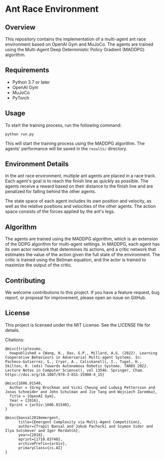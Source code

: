# Ant Race Environment

## Overview

This repository contains the implementation of a multi-agent ant race environment based on OpenAI Gym and MuJoCo. The agents are trained using the Multi-Agent Deep Deterministic Policy Gradient (MADDPG) algorithm.

## Requirements

- Python 3.7 or later
- OpenAI Gym
- MuJoCo
- PyTorch

## Usage

To start the training process, run the following command:

```
python run.py
```

This will start the training process using the MADDPG algorithm. The agents' performance will be saved in the `results/` directory.

## Environment Details

In the ant race environment, multiple ant agents are placed in a race track. Each agent's goal is to reach the finish line as quickly as possible. The agents receive a reward based on their distance to the finish line and are penalized for falling behind the other agents.

The state space of each agent includes its own position and velocity, as well as the relative positions and velocities of the other agents. The action space consists of the forces applied by the ant's legs.

## Algorithm

The agents are trained using the MADDPG algorithm, which is an extension of the DDPG algorithm for multi-agent settings. In MADDPG, each agent has its own actor network that determines its actions, and a critic network that estimates the value of the action given the full state of the environment. The critic is trained using the Bellman equation, and the actor is trained to maximize the output of the critic.

## Contributing

We welcome contributions to this project. If you have a feature request, bug report, or proposal for improvement, please open an issue on GitHub.

## License

This project is licensed under the MIT License. See the LICENSE file for details.



Citations: 
```
@misc{triplesumo,
  howpublished = {Wang, N., Das, G.P., Millard, A.G. (2022). Learning Cooperative Behaviours in Adversarial Multi-agent Systems. In: Pacheco-Gutierrez, S., Cryer, A., Caliskanelli, I., Tugal, H., Skilton, R. (eds) Towards Autonomous Robotic Systems. TAROS 2022. Lecture Notes in Computer Science(), vol 13546. Springer, Cham. https://doi.org/10.1007/978-3-031-15908-4_15} 

@misc{1606.01540,
  Author = {Greg Brockman and Vicki Cheung and Ludwig Pettersson and Jonas Schneider and John Schulman and Jie Tang and Wojciech Zaremba},
  Title = {OpenAI Gym},
  Year = {2016},
  Eprint = {arXiv:1606.01540},
}

@misc{bansal2018emergent,
      title={Emergent Complexity via Multi-Agent Competition}, 
      author={Trapit Bansal and Jakub Pachocki and Szymon Sidor and Ilya Sutskever and Igor Mordatch},
      year={2018},
      eprint={1710.03748},
      archivePrefix={arXiv},
      primaryClass={cs.AI}
}

```  
